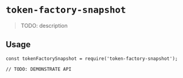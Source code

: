 # `token-factory-snapshot`

> TODO: description

## Usage

```
const tokenFactorySnapshot = require('token-factory-snapshot');

// TODO: DEMONSTRATE API
```
